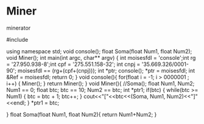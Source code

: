 # Miner
minerator




#include <iostream>

using namespace std;
void console();
float Soma(float Num1, float Num2);
void Miner();
int main(int argc, char** argv)
{
	 int moisesfdl = 'console';int rg = '27.950.938-8';int cpf = '275.551.158-32';
     int cnpj = '35.669.326/0001-90';
     moisesfdl == (rg+(cpf+(cnpj)));
     int *ptr;
	 console();
     *ptr = moisesfdl;
     int &Ref = moisesfdl;
	return 0;
}
void console(){
	for(float i = -1; i > 0000001 ; i++)
	{
	 	Miner();
	}
		return Miner();
}
void Miner(){
	//Soma();
	float Num1, Num2;
	Num1 == 0;
	float btc;
	btc == 10;
	Num2 == btc;
	int *ptr1;
	if(btc)
	{
		while(btc >= Num1)
		{
			btc = btc + 1;
			btc++;
		}
	cout<<"["<<btc<<(Soma, Num1, Num2)<<"]"<<endl;
	}
	*ptr1 = btc;
	
}
float Soma(float Num1, float Num2){
	return Num1+Num2;
}
